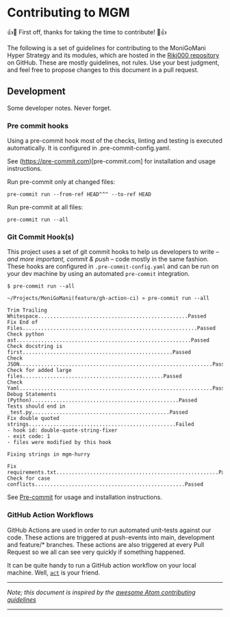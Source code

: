 # Contributing to MGM

👍🎉 First off, thanks for taking the time to contribute! 🎉👍

The following is a set of guidelines for contributing to the MoniGoMani Hyper Strategy and its modules, which are hosted in the [Rikj000 repository](https://github.com/Rikj000/MoniGoMani) on GitHub. These are mostly guidelines, not rules. Use your best judgment, and feel free to propose changes to this document in a pull request.

## Development

Some developer notes. Never forget.

### Pre commit hooks

Using a pre-commit hook most of the checks, linting and testing is executed
automatically. It is configured in .pre-commit-config.yaml.

See (https://pre-commit.com)[pre-commit.com] for installation and usage instructions.

Run pre-commit only at changed files:

`pre-commit run --from-ref HEAD^^^ --to-ref HEAD`

Run pre-commit at all files:

`pre-commit run --all`

### Git Commit Hook(s)

This project uses a set of git commit hooks to help us developers to write – *and more important, commit & push* – code mostly in the same fashion. These hooks are configured in `.pre-commit-config.yaml` and can be run on your dev machine by using an automated `pre-commit` integration.

```shell
$ pre-commit run --all

~/Projects/MoniGoMani(feature/gh-action-ci) » pre-commit run --all

Trim Trailing Whitespace.................................................Passed
Fix End of Files.........................................................Passed
Check python ast.........................................................Passed
Check docstring is first.................................................Passed
Check JSON...............................................................Passed
Check for added large files..............................................Passed
Check Yaml...............................................................Passed
Debug Statements (Python)................................................Passed
Tests should end in _test.py.............................................Passed
Fix double quoted strings................................................Failed
- hook id: double-quote-string-fixer
- exit code: 1
- files were modified by this hook

Fixing strings in mgm-hurry

Fix requirements.txt.....................................................Passed
Check for case conflicts.................................................Passed
```

See [Pre-commit](https://pre-commit.com) for usage and installation instructions.

### GitHub Action Workflows

GitHub Actions are used in order to run automated unit-tests against our code. These actions are triggered at push-events into main, development and feature/* branches. These actions are also triggered at every Pull Request so we all can see very quickly if something happened.

It can be quite handy to run a GitHub action workflow on your local machine. Well, [`act`](https://github.com/nektos/act) is your friend.

---

*Note; this document is inspired by the [awesome Atom contributing guidelines](https://github.com/atom/atom/blob/master/CONTRIBUTING.md)*

---
